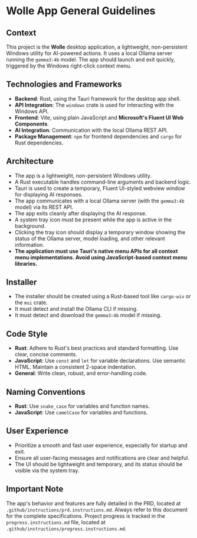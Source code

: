# Wolle App General Guidelines

## Context

This project is the **Wolle** desktop application, a lightweight, non-persistent Windows utility for AI-powered actions. It uses a local Ollama server running the `gemma3:4b` model. The app should launch and exit quickly, triggered by the Windows right-click context menu.

## Technologies and Frameworks

-   **Backend**: Rust, using the Tauri framework for the desktop app shell.
-   **API Integration**: The `windows` crate is used for interacting with the Windows API.
-   **Frontend**: Vite, using plain JavaScript and **Microsoft's Fluent UI Web Components**.
-   **AI Integration**: Communication with the local Ollama REST API.
-   **Package Management**: `npm` for frontend dependencies and `cargo` for Rust dependencies.

## Architecture

-   The app is a lightweight, non-persistent Windows utility.
-   A Rust executable handles command-line arguments and backend logic.
-   Tauri is used to create a temporary, Fluent UI-styled webview window for displaying AI responses.
-   The app communicates with a local Ollama server (with the `gemma3:4b` model) via its REST API.
-   The app exits cleanly after displaying the AI response.
-   A system tray icon must be present while the app is active in the background.
-   Clicking the tray icon should display a temporary window showing the status of the Ollama server, model loading, and other relevant information.
-   **The application must use Tauri's native menu APIs for all context menu implementations. Avoid using JavaScript-based context menu libraries.**

## Installer

-   The installer should be created using a Rust-based tool like `cargo-wix` or the `msi` crate.
-   It must detect and install the Ollama CLI if missing.
-   It must detect and download the `gemma3:4b` model if missing.

## Code Style

-   **Rust**: Adhere to Rust's best practices and standard formatting. Use clear, concise comments.
-   **JavaScript**: Use `const` and `let` for variable declarations. Use semantic HTML. Maintain a consistent 2-space indentation.
-   **General**: Write clean, robust, and error-handling code.

## Naming Conventions

-   **Rust**: Use `snake_case` for variables and function names.
-   **JavaScript**: Use `camelCase` for variables and functions.

## User Experience

-   Prioritize a smooth and fast user experience, especially for startup and exit.
-   Ensure all user-facing messages and notifications are clear and helpful.
-   The UI should be lightweight and temporary, and its status should be visible via the system tray.

## Important Note

The app's behavior and features are fully detailed in the PRD, located at `.github/instructions/prd.instructions.md`. Always refer to this document for the complete specifications. Project progress is tracked in the `progress.instructions.md` file, located at `.github/instructions/progress.instructions.md`.
